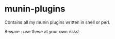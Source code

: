 munin-plugins
=============

Contains all my munin plugins written in shell or perl.


Beware : use these at your own risks!
